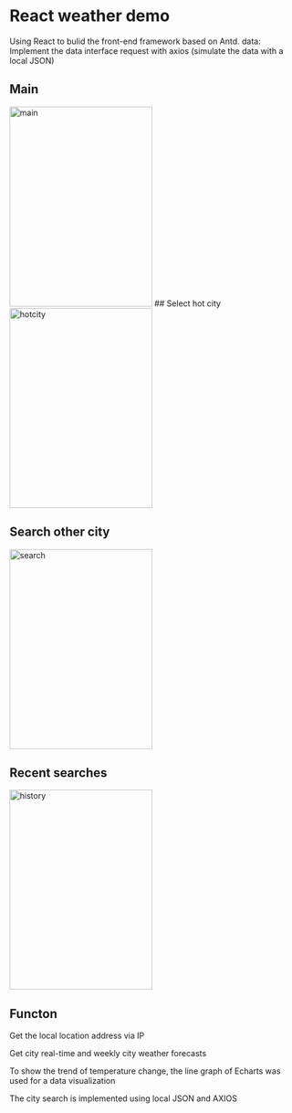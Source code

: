 # React weather demo
Using React to bulid the front-end framework based on Antd.
data: Implement the data interface request with axios (simulate the data with a local JSON)
## Main

<img src="https://github.com/Ivy777-qi/React-weather-demo/blob/master/image/weather1.gif" width="250" height="350" alt="main"/>
## Select hot city
<img src="https://github.com/Ivy777-qi/React-weather-demo/blob/master/image/weather2.gif" width="250" height="350" alt="hotcity"/>

## Search other city
<img src="https://github.com/Ivy777-qi/React-weather-demo/blob/master/image/weather3.gif" width="250" height="350" alt="search"/>

## Recent searches
<img src="https://github.com/Ivy777-qi/React-weather-demo/blob/master/image/weather4.gif" width="250" height="350" alt="history"/>

## Functon

Get the local location address via IP

Get city real-time and weekly city weather forecasts

To show the trend of temperature change, the line graph of Echarts was used for a data visualization

The city search is implemented using local JSON and AXIOS

